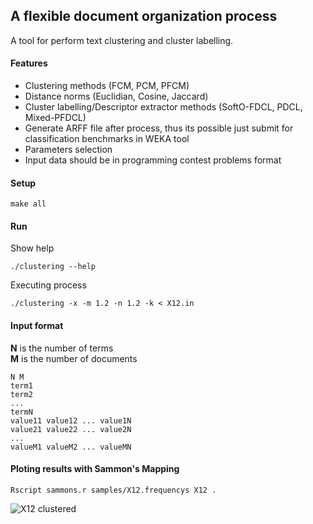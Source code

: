 ## A flexible document organization process 

A tool for perform text clustering and cluster labelling.

#### Features 

* Clustering methods (FCM, PCM, PFCM) 
* Distance norms (Euclidian, Cosine, Jaccard)
* Cluster labelling/Descriptor extractor methods (SoftO-FDCL, PDCL, Mixed-PFDCL)
* Generate ARFF file after process, thus its possible just submit for classification benchmarks in WEKA tool
* Parameters selection
* Input data should be in programming contest problems format


#### Setup

    make all  

#### Run

Show help

    ./clustering --help 

Executing process

    ./clustering -x -m 1.2 -n 1.2 -k < X12.in 


#### Input format

**N** is the number of terms<br> 
**M** is the number of documents


    N M
    term1
    term2
    ...
    termN
    value11 value12 ... value1N
    value21 value22 ... value2N
    ...
    valueM1 valueM2 ... valueMN
    
#### Ploting results with Sammon's Mapping

    Rscript sammons.r samples/X12.frequencys X12 .
    
![X12 clustered](https://github.com/niltonvasques/fuzzy-text-clustering/blob/master/samples/X12.png)
